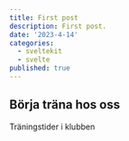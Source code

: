 ```yaml
---
title: First post
description: First post.
date: '2023-4-14'
categories:
  - sveltekit
  - svelte
published: true
---
```


## Börja träna hos oss

Träningstider i klubben
